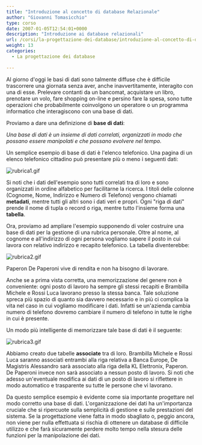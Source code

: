 ```yaml
---
title: "Introduzione al concetto di database Relazionale"
author: "Giovanni Tomasicchio"
type: corso
date: 2007-01-05T12:54:01+0000
description: "Introduzione ai database relazionali"
url: /corsi/la-progettazione-dei-database/introduzione-al-concetto-di-database-relazionale/
weight: 13
categories:
  - La progettazione dei database
  
---
```

Al giorno d'oggi le basi di dati sono talmente diffuse che è difficile trascorrere una giornata senza aver, anche inavvertitamente, interagito con una di esse. Prelevare contanti da un bancomat, acquistare un libro, prenotare un volo, fare shopping on-line e persino fare la spesa, sono tutte operazioni che probabilmente coinvolgono un operatore o un programma informatico che interagiscono con una base di dati.

Proviamo a dare una definizione di **base di dati**:

*Una base di dati è un insieme di dati correlati, organizzati in modo che possano essere manipolati e che possano evolvere nel tempo.*

Un semplice esempio di base di dati è l'elenco telefonico. Una pagina di un elenco telefonico cittadino può presentare più o meno i seguenti dati:

![rubrica1.gif](images/stories/Corsi/progettazione_database/rubrica1.gif)

Si noti che i dati dell'esempio sono tutti correlati tra di loro e sono organizzati in ordine alfabetico per facilitarne la ricerca. I titoli delle colonne (Cognome, Nome, Indirizzo e Numero di Telefono) vengono chiamati **metadati**, mentre tutti gli altri sono i dati veri e propri. Ogni "riga di dati" prende il nome di tupla o record o riga, mentre tutto l'insieme forma una **tabella**.

Ora, proviamo ad ampliare l'esempio supponendo di voler costruire una base di dati per la gestione di una rubrica personale. Oltre al nome, al cognome e all'indirizzo di ogni persona vogliamo sapere il posto in cui lavora con relativo indirizzo e recapito telefonico. La tabella diventerebbe:

![rubrica2.gif](images/stories/Corsi/progettazione_database/rubrica2.gif)

Paperon De Paperoni vive di rendita e non ha bisogno di lavorare.

Anche se a prima vista corretta, una memorizzazione del genere non è conveniente: ogni posto di lavoro ha sempre gli stessi recapiti e Brambilla Michele e Rossi Luca lavorano presso la stessa banca. Tale soluzione spreca più spazio di quanto sia davvero necessario e in più ci complica la vita nel caso in cui vogliamo modificare i dati. Infatti se un'azienda cambia numero di telefono dovremo cambiare il numero di telefono in tutte le righe in cui è presente.

Un modo più intelligente di memorizzare tale base di dati è il seguente:

![rubrica3.gif](images/stories/Corsi/progettazione_database/rubrica3.gif)

Abbiamo creato due tabelle **associate** tra di loro. Brambilla Michele e Rossi Luca saranno associati entrambi alla riga relativa a Banca Europe, De Magistris Alessandro sarà associato alla riga della KL Elettronix, Paperon. De Paperoni invece non sarà associato a nessun posto di lavoro. Si noti che adesso un'eventuale modifica ai dati di un posto di lavoro si riflettere in modo automatico e trasparente su tutte le persone che vi lavorano.

Da questo semplice esempio è evidente come sia importante progettare nel modo corretto una base di dati. L'organizzazione dei dati ha un'importanza cruciale che si ripercuote sulla semplicità di gestione e sulle prestazioni del sistema. Se la progettazione viene fatta in modo sbagliato o, peggio ancora, non viene per nulla effettuata si rischia di ottenere un database di difficile utilizzo e che farà sicuramente perdere molto tempo nella stesura delle funzioni per la manipolazione dei dati.